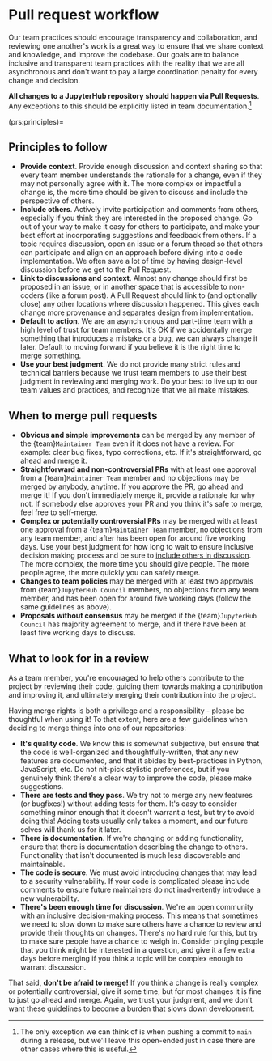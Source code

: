 # Pull request workflow

Our team practices should encourage transparency and collaboration, and reviewing one another's work is a great way to ensure that we share context and knowledge, and improve the codebase.
Our goals are to balance inclusive and transparent team practices with the reality that we are all asynchronous and don't want to pay a large coordination penalty for every change and decision.

**All changes to a JupyterHub repository should happen via Pull Requests**.
Any exceptions to this should be explicitly listed in team documentation.[^1]

[^1]: The only exception we can think of is when pushing a commit to `main` during a release, but we'll leave this open-ended just in case there are other cases where this is useful.

(prs:principles)=
## Principles to follow

- **Provide context**. Provide enough discussion and context sharing so that every team member understands the rationale for a change, even if they may not personally agree with it.
  The more complex or impactful a change is, the more time should be given to discuss and include the perspective of others.
- **Include others**. Actively invite participation and comments from others, especially if you think they are interested in the proposed change.
  Go out of your way to make it easy for others to participate, and make your best effort at incorporating suggestions and feedback from others.
  If a topic requires discussion, open an issue or a forum thread so that others can participate and align on an approach before diving into a code implementation.
  We often save a lot of time by having design-level discussion before we get to the Pull Request.
- **Link to discussions and context**. Almost any change should first be proposed in an issue, or in another space that is accessible to non-coders (like a forum post).
  A Pull Request should link to (and optionally close) any other locations where discussion happened.
  This gives each change more provenance and separates design from implementation.
- **Default to action**. We are an asynchronous and part-time team with a high level of trust for team members.
  It's OK if we accidentally merge something that introduces a mistake or a bug, we can always change it later.
  Default to moving forward if you believe it is the right time to merge something.
- **Use your best judgment**. We do not provide many strict rules and technical barriers because we trust team members to use their best judgment in reviewing and merging work.
  Do your best to live up to our team values and practices, and recognize that we all make mistakes.

## When to merge pull requests

- **Obvious and simple improvements** can be merged by any member of the {team}`Maintainer Team` even if it does not have a review.
  For example: clear bug fixes, typo corrections, etc.
  If it's straightforward, go ahead and merge it.
- **Straightforward and non-controversial PRs** with at least one approval from a {team}`Maintainer Team` member and no objections may be merged by anybody, anytime.
  If you approve the PR, go ahead and merge it!
  If you don't immediately merge it, provide a rationale for why not.
  If somebody else approves your PR and you think it's safe to merge, feel free to self-merge.
- **Complex or potentially controversial PRs** may be merged with at least one approval from a {team}`Maintainer Team` member, no objections from any team member, and after has been open for around five working days.
  Use your best judgment for how long to wait to ensure inclusive decision making process and be sure to [include others in discussion](prs:principles).
  The more complex, the more time you should give people.
  The more people agree, the more quickly you can safely merge.
- **Changes to team policies** may be merged with at least two approvals from {team}`JupyterHub Council` members, no objections from any team member, and has been open for around five working days (follow the same guidelines as above).
- **Proposals without consensus** may be merged if the {team}`JupyterHub Council` has majority agreement to merge, and if there have been at least five working days to discuss.

## What to look for in a review

As a team member, you're encouraged to help others contribute to the project
by reviewing their code, guiding them towards making a contribution and
improving it, and ultimately merging their contribution into the project.

Having merge rights is both a privilege and a responsibility - please be
thoughtful when using it! To that extent, here are a few guidelines when
deciding to merge things into one of our repositories:

- **It's quality code**. We know this is somewhat subjective, but
  ensure that the code is well-organized and thoughtfully-written, that any
  new features are documented, and that it abides by best-practices in Python,
  JavaScript, etc.
  Do not nit-pick stylistic preferences, but if you genuinely think there's a clear way to improve the code, please make suggestions.
- **There are tests and they pass**. We try not to merge any new features (or
  bugfixes!) without adding tests for them. It's easy to consider something
  minor enough that it doesn't warrant a test, but try to avoid doing this!
  Adding tests usually only takes a moment, and our future selves will thank
  us for it later.
- **There is documentation**. If we're changing or adding functionality, ensure that there is documentation describing the change to others.
  Functionality that isn't documented is much less discoverable and maintainable.
- **The code is secure**. We must avoid introducing changes that may lead to a security vulnerability.
  If your code is complicated please include comments to ensure future maintainers do not inadvertently introduce a new vulnerability.
- **There's been enough time for discussion**. We're an open
  community with an inclusive decision-making process. This means that
  sometimes we need to slow down to make sure others have a chance to
  review and provide their thoughts on changes. There's no hard rule for
  this, but try to make sure people have a chance to weigh in. Consider
  pinging people that you think might be interested in a question, and
  give it a few extra days before merging if you think a topic will be
  complex enough to warrant discussion.

That said, **don't be afraid to merge!** If you think a change is really complex or potentially controversial, give it some time, but for most changes it is fine to just go ahead and merge.
Again, we trust your judgment, and we don't want these guidelines to become a burden that slows down development.
